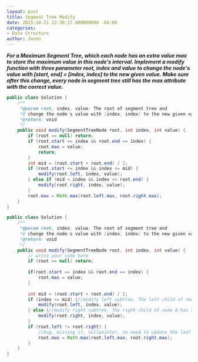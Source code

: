 ```yaml
---
layout: post
title: Segment Tree Modify
date: 2015-10-21 13:30:27.000000000 -04:00
categories:
- Data Structure
author: Jason
---
```

<p><strong><em>For a Maximum Segment Tree, which each node has an extra value max to store the maximum value in this node's interval. Implement a modify function with three parameter root, index and value to change the node's value with [start, end] = [index, index] to the new given value. Make sure after this change, every node in segment tree still has the max attribute with the correct value.</em></strong></p>

``` java
public class Solution {
    /**
     *@param root, index, value: The root of segment tree and 
     *@ change the node's value with [index, index] to the new given value
     *@return: void
     */
    public void modify(SegmentTreeNode root, int index, int value) {
        if (root == null) return;
        if (root.start == index && root.end == index) {
            root.max = value;
            return;
        }
        int mid = (root.start + root.end) / 2;
        if (root.start <= index && index <= mid) {
            modify(root.left, index, value);
        } else if (mid < index && index <= root.end) {
            modify(root.right, index, value);
        }
        root.max = Math.max(root.left.max, root.right.max);
    }
}
```
``` java
public class Solution {
    /**
     *@param root, index, value: The root of segment tree and 
     *@ change the node's value with [index, index] to the new given value
     *@return: void
     */
    public void modify(SegmentTreeNode root, int index, int value) {
        // write your code here
        if (root == null) return;
        
        if(root.start == index && root.end == index) {
            root.max = value;
        }
        
        int mid = (root.start + root.end) / 2;
        if (index <= mid) {//modify left subtree, The left child of node A has start=A.left, end=(A.left + A.right) / 2.
            modify(root.left, index, value);
        } else {//modify right subtree, The right child of node A has start=(A.left + A.right) / 2 + 1, end=A.right
            modify(root.right, index, value);
        }
        if (root.left != root.right) {
            //bug, missing if, nullpointer, no need to update the leaf node 
            root.max = Math.max(root.left.max, root.right.max);
        }
    }
}
```
